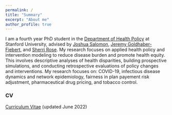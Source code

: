 ```yaml
---
permalink: /
title: "Summary"
excerpt: "About me"
author_profile: true
---
```


I am a fourth year PhD student in the [Department of Health Policy](https://healthpolicy.fsi.stanford.edu/) at Stanford University, advised by [Joshua Salomon](https://healthpolicy.fsi.stanford.edu/people/joshua-salomon), [Jeremy Goldhaber-Fiebert](https://healthpolicy.fsi.stanford.edu/people/jeremy_goldhaberfiebert), and [Sherri Rose](http://drsherrirose.org/). My research focuses on applied health policy and intervention modeling to reduce disease burden and promote health equity. This involves descriptive analyses of health disparities, building prospective simulations, and conducting retrospective evaluations of policy changes and interventions. My research focuses on: COVID-19, infectious disease dynamics and network epidemiology, fairness in plan payement risk adjustment, pharmaceutical drug pricing, and tobacco control.

### CV
[Curriculum Vitae](/files/Reitsma_CV_June8_2022.pdf) (updated June 2022)
